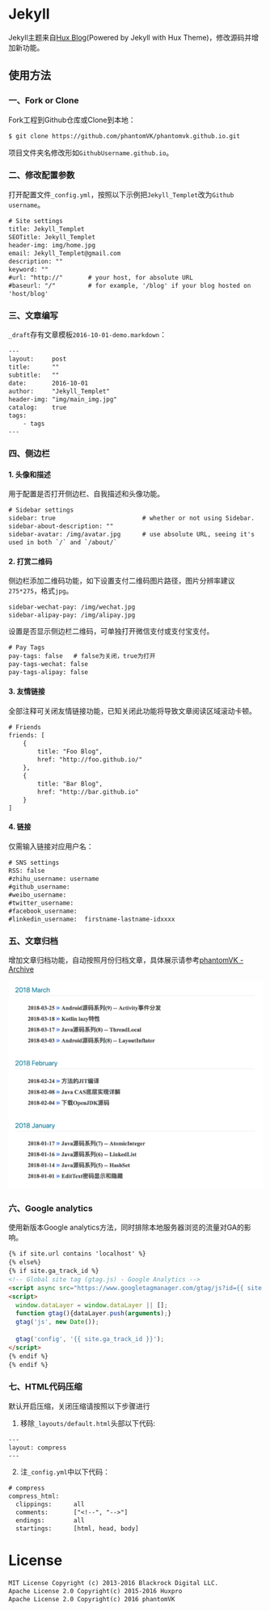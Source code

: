 # Jekyll

Jekyll主题来自[Hux Blog](https://github.com/Huxpro/huxpro.github.io)(Powered by Jekyll with Hux Theme)，修改源码并增加新功能。

## 使用方法

### 一、Fork or Clone

Fork工程到Github仓库或Clone到本地：

```bash
$ git clone https://github.com/phantomVK/phantomvk.github.io.git
```

项目文件夹名修改形如`GithubUsername.github.io`。

### 二、修改配置参数

打开配置文件`_config.yml`，按照以下示例把`Jekyll_Templet`改为`Github username`。

```
# Site settings
title: Jekyll_Templet
SEOTitle: Jekyll_Templet
header-img: img/home.jpg
email: Jekyll_Templet@gmail.com
description: ""
keyword: ""
#url: "http://"       # your host, for absolute URL
#baseurl: "/"         # for example, '/blog' if your blog hosted on 'host/blog'
```

### 三、文章编写

`_draft`存有文章模板`2016-10-01-demo.markdown`：

```
---
layout:     post
title:      ""
subtitle:   ""
date:       2016-10-01
author:     "Jekyll_Templet"
header-img: "img/main_img.jpg"
catalog:    true
tags:
    - tags
---
```

### 四、侧边栏

#### 1. 头像和描述

用于配置是否打开侧边栏、自我描述和头像功能。

```
# Sidebar settings
sidebar: true                        # whether or not using Sidebar.
sidebar-about-description: ""
sidebar-avatar: /img/avatar.jpg      # use absolute URL, seeing it's used in both `/` and `/about/`
```


#### 2. 打赏二维码

侧边栏添加二维码功能，如下设置支付二维码图片路径，图片分辨率建议`275*275`，格式`jpg`。

```
sidebar-wechat-pay: /img/wechat.jpg
sidebar-alipay-pay: /img/alipay.jpg
```

设置是否显示侧边栏二维码，可单独打开微信支付或支付宝支付。

```
# Pay Tags
pay-tags: false   # false为关闭，true为打开
pay-tags-wechat: false
pay-tags-alipay: false
```


#### 3. 友情链接

全部注释可关闭友情链接功能，已知关闭此功能将导致文章阅读区域滚动卡顿。

```
# Friends
friends: [
    {
        title: "Foo Blog",
        href: "http://foo.github.io/"
    },
    {
        title: "Bar Blog",
        href: "http://bar.github.io"
    }
]
```


#### 4. 链接

仅需输入链接对应用户名：

```
# SNS settings
RSS: false
#zhihu_username: username
#github_username:
#weibo_username:     
#twitter_username:   
#facebook_username:  
#linkedin_username:  firstname-lastname-idxxxx
```

### 五、文章归档

增加文章归档功能，自动按照月份归档文章，具体展示请参考[phantomVK - Archive](https://phantomvk.github.io/archives/)

![](./img/blog/archive_img.png)

### 六、Google analytics

使用新版本Google analytics方法，同时排除本地服务器浏览的流量对GA的影响。

```html
{% if site.url contains 'localhost' %}
{% else%}
{% if site.ga_track_id %}
<!-- Global site tag (gtag.js) - Google Analytics -->
<script async src="https://www.googletagmanager.com/gtag/js?id={{ site.ga_track_id }}"></script>
<script>
  window.dataLayer = window.dataLayer || [];
  function gtag(){dataLayer.push(arguments);}
  gtag('js', new Date());

  gtag('config', '{{ site.ga_track_id }}');
</script>
{% endif %}
{% endif %}
```
### 七、HTML代码压缩
默认开启压缩，关闭压缩请按照以下步骤进行
 1. 移除`_layouts/default.html`头部以下代码:
```
---
layout: compress
---
```

 2. 注`_config.yml`中以下代码：
```
# compress
compress_html:
  clippings:      all
  comments:       ["<!--", "-->"]
  endings:        all
  startings:      [html, head, body]
```

# License

    MIT License Copyright (c) 2013-2016 Blackrock Digital LLC.
    Apache License 2.0 Copyright(c) 2015-2016 Huxpro  
    Apache License 2.0 Copyright(c) 2016 phantomVK
